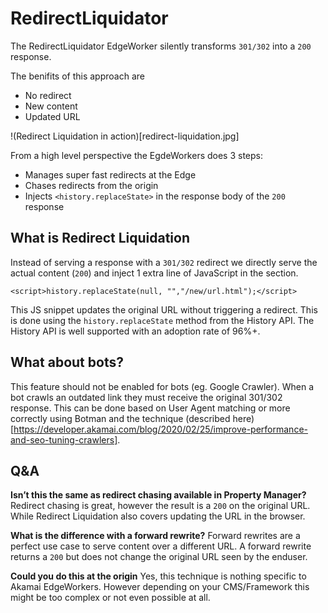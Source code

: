 # RedirectLiquidator
The RedirectLiquidator EdgeWorker silently transforms `301/302` into a `200` response.

The benifits of this approach are
* No redirect
* New content
* Updated URL

!(Redirect Liquidation in action)[redirect-liquidation.jpg]

From a high level perspective the EgdeWorkers does 3 steps:
* Manages super fast redirects at the Edge
* Chases redirects from the origin
* Injects `<history.replaceState>` in the response body of the `200` response

## What is Redirect Liquidation
Instead of serving a response with a `301/302` redirect we directly serve the actual content (`200`) and inject 1 extra line of JavaScript in the <head> section. 

`<script>history.replaceState(null, "","/new/url.html");</script>`

This JS snippet updates the original URL without triggering a redirect. This is done using the `history.replaceState` method from the History API. The History API is well supported with an adoption rate of 96%+.

## What about bots?

This feature should not be enabled for bots (eg. Google Crawler). When a bot crawls an outdated link they must receive the original 301/302 response.
This can be done based on User Agent matching or more correctly using Botman and the technique (described here)[https://developer.akamai.com/blog/2020/02/25/improve-performance-and-seo-tuning-crawlers].
  
  
  
## Q&A
**Isn’t this the same as redirect chasing available in Property Manager?**
Redirect chasing is great, however the result is a `200` on the original URL. While Redirect Liquidation also covers updating the URL in the browser.

**What is the difference with a forward rewrite?**
Forward rewrites are a perfect use case to serve content over a different URL. A forward rewrite returns a `200` but does not change the original URL seen by the enduser.

**Could you do this at the origin**
Yes, this technique is nothing specific to Akamai EdgeWorkers. However depending on your CMS/Framework this might be too complex or not even possible at  all.

